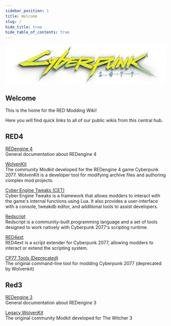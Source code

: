 ```yaml
---
sidebar_position: 1
title: Welcome
slug: /
hide_title: true
hide_table_of_contents: true
---
```

![Example banner](../assets/cplogo.png)

## Welcome

This is the home for the RED Modding Wiki!

Here you will find quick links to all of our public wikis from this central hub.


## RED4

[REDengine 4](https://wiki.redmodding.org/redengine4-research/)  
General documentation about REDengine 4

[WolvenKit](https://wiki.redmodding.org/wolvenkit/)  
The community Modkit developed for the REDengine 4 game Cyberpunk 2077. WolvenKit is a developer tool for modifying archive files and authoring complex mod projects.

[Cyber Engine Tweaks (CET)](https://wiki.redmodding.org/cyber-engine-tweaks/)  
Cyber Engine Tweaks is a framework that allows modders to interact with the game's internal functions using Lua. It also provides a user-interface with a console, tweakdb editor, and additional tools to assist developers.

[Redscript](https://wiki.redmodding.org/redscript/)  
Redscript is a community-built programming language and a set of tools designed to work natively with Cyberpunk 2077's scripting runtime.

[RED4ext](https://docs.red4ext.com/)  
RED4ext is a script extender for Cyberpunk 2077, allowing modders to interact or extend the scripting system.

[CP77 Tools (Deprecated)](https://wiki.redmodding.org/cp77tools/)  
The original command-line tool for modding Cyberpunk 2077 (deprecated by Wolvenkit)

## Red3

[REDengine 3](https://wiki.redmodding.org/redengine3-research/)  
General documentation about REDengine 3

[Legacy WolvenKit](https://wiki.redmodding.org/legacy-wolvenkit/)  
The original community Modkit developed for The Witcher 3
